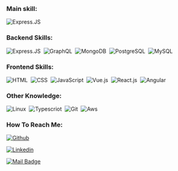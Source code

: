 &nbsp;

### Main skill:

![Express.JS](https://img.shields.io/badge/-Express.js-0D1117?style=for-the-badge&logo=node.js&labelColor=0D1117)&nbsp;

### Backend Skills:

![Express.JS](https://img.shields.io/badge/-Express.js-0D1117?style=for-the-badge&logo=node.js&labelColor=0D1117)&nbsp;
![GraphQL](https://img.shields.io/badge/-GraphQL-0D1117?style=for-the-badge&logo=node.js&labelColor=0D1117)&nbsp;
![MongoDB](https://img.shields.io/badge/-MongoDB-0D1117?style=for-the-badge&logo=mongodb&labelColor=0D1117)&nbsp;
![PostgreSQL](https://img.shields.io/badge/-PostgreSQL-0D1117?style=for-the-badge&logo=postgresql&labelColor=0D1117)&nbsp;
![MySQL](https://img.shields.io/badge/-MySQL-0D1117?style=for-the-badge&logo=mysql&labelColor=0D1117)&nbsp;

### Frontend Skills:

![HTML](https://img.shields.io/badge/-Html-0D1117?style=for-the-badge&logo=html5&labelColor=0D1117)&nbsp;
![CSS](https://img.shields.io/badge/-Css-0D1117?style=for-the-badge&logo=CSS3&logoColor=1572B6&labelColor=0D1117)&nbsp;
![JavaScript](https://img.shields.io/badge/-JavaScript-0D1117?style=for-the-badge&logo=javascript&labelColor=0D1117&textColor=0D1117)&nbsp;
![Vue.js](https://img.shields.io/badge/-Vue.js-0D1117?style=for-the-badge&logo=vuedotjs&labelColor=0D1117)&nbsp;
![React.js](https://img.shields.io/badge/-React.js-0D1117?style=for-the-badge&logo=react&labelColor=0D1117)&nbsp;
![Angular](https://img.shields.io/badge/-Angular.js-0D1117?style=for-the-badge&logo=angular&labelColor=0D1117)&nbsp;

### Other Knowledge:

![Linux](https://img.shields.io/badge/-linux-0D1117?style=for-the-badge&logo=linux&labelColor=0D1117)&nbsp;
![Typescriot](https://img.shields.io/badge/-typescript-0D1117?style=for-the-badge&logo=typescript&labelColor=0D1117)&nbsp;
![Git](https://img.shields.io/badge/-Git-0D1117?style=for-the-badge&logo=git&labelColor=0D1117)&nbsp;
![Aws](https://img.shields.io/badge/-Aws-0D1117?style=for-the-badge&logo=amazon-aws&labelColor=0D1117)&nbsp;

### How To Reach Me:
  
[![Github](https://img.shields.io/badge/erdinccurebal-go%20to%20github%20page-1e6bb8?style=for-the-badge&logo=github)](https://github.com/erdinccurebal)

[![Linkedin](https://img.shields.io/badge/erdinccurebal-go%20to%20linkedin%20page-1e6bb8?style=for-the-badge&logo=linkedin)](https://www.linkedin.com/in/erdinccurebal/)

[![Mail Badge](https://img.shields.io/badge/erdinccurebal@hotmail.com-Content%20me%20on%20mail-1e6bb8?style=for-the-badge&logo=gmail)](mailto:erdinccurebal@hotmail.com)
